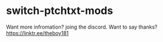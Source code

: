 # switch-ptchtxt-mods

Want more infromation? joing the discord. Want to say thanks? https://linktr.ee/theboy181 

